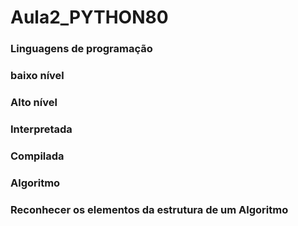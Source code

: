 # Aula2_PYTHON80

### Linguagens de programação
### baixo nível
### Alto nível
### Interpretada
### Compilada


### Algoritmo
### Reconhecer os elementos da estrutura de um Algoritmo
